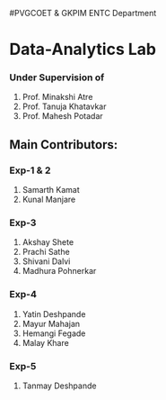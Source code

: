 #PVGCOET & GKPIM  ENTC Department 

# Data-Analytics Lab

### Under Supervision of
1. Prof. Minakshi Atre
2. Prof. Tanuja Khatavkar
3. Prof. Mahesh Potadar


## Main Contributors:

### Exp-1 & 2
1. Samarth Kamat
2. Kunal Manjare

### Exp-3
1. Akshay Shete
2. Prachi Sathe
3. Shivani Dalvi
4. Madhura Pohnerkar

### Exp-4
1. Yatin Deshpande
2. Mayur Mahajan
3. Hemangi Fegade
4. Malay Khare

### Exp-5
1. Tanmay Deshpande



